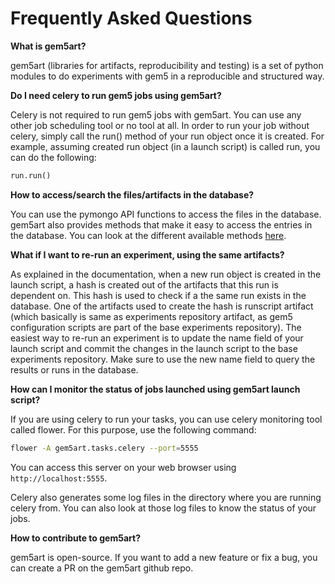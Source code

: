 # Frequently Asked Questions


**What is gem5art?**

gem5art (libraries for artifacts, reproducibility and testing) is a set of python modules to do experiments with gem5 in a reproducible and structured way.

**Do I need celery to run gem5 jobs using gem5art?**

Celery is not required to run gem5 jobs with gem5art.
You can use any other job scheduling tool or no tool at all.
In order to run your job without celery, simply call the run() method of your run object once it is created.
For example, assuming created run object (in a launch script) is called run, you can do the following:

```python
run.run()
```

**How to access/search the files/artifacts in the database?**

You can use the pymongo API functions to access the files in the database.
gem5art also provides methods that make it easy to access the entries in the database.
You can look at the different available methods [here](artifacts.html#searching-the-database).

**What if I want to re-run an experiment, using the same artifacts?**

As explained in the documentation, when a new run object is created in the launch script,
a hash is created out of the artifacts that this run is dependent on.
This hash is used to check if a the same run exists in the database.
One of the artifacts used to create the hash is runscript artifact (which basically is same as
experiments repository artifact, as gem5 configuration scripts are part of the base experiments
repository).
The easiest way to re-run an experiment is to update the name field of your launch script and commit the changes
in the launch script to the base experiments repository.
Make sure to use the new name field to query the results or runs in the database.

**How can I monitor the status of jobs launched using gem5art launch script?**

If you are using celery to run your tasks, you can use celery monitoring tool called flower.
For this purpose, use the following command:

```sh
flower -A gem5art.tasks.celery --port=5555
```

You can access this server on your web browser using `http://localhost:5555`.

Celery also generates some log files in the directory where you are running celery from.
You can also look at those log files to know the status of your jobs.

**How to contribute to gem5art?**

gem5art is open-source.
If you want to add a new feature or fix a bug, you can create a PR on the gem5art github repo.